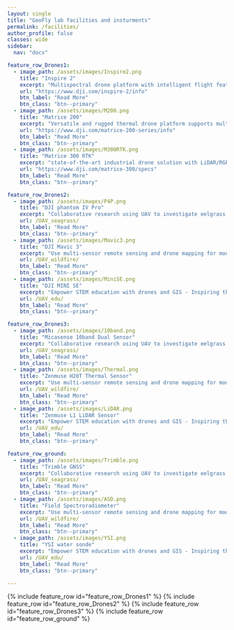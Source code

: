 ```yaml
---
layout: single
title: "GeoFly lab facilities and insturments"
permalink: /facilities/
author_profile: false
classes: wide
sidebar:
  nav: "docs"

feature_row_Drones1:
  - image_path: /assets/images/Inspire2.png
    title: "Inspire 2"
    excerpt: "Multispectral drone platform with intelligent flight features. 27 minutes flight time"
    url: "https://www.dji.com/inspire-2/info"
    btn_label: "Read More"
    btn_class: "btn--primary"
  - image_path: /assets/images/M200.png
    title: "Matrice 200"
    excerpt: "Versatile and rugged thermal drone platform supports multiple payload configurations. 38 minutes flight time"
    url: "https://www.dji.com/matrice-200-series/info"
    btn_label: "Read More"
    btn_class: "btn--primary"
  - image_path: /assets/images/M300RTK.png
    title: "Matrice 300 RTK"
    excerpt: "state-of-the-art industrial drone solution with LiDAR/RGB aerial mapping capabilities. 55-minute maximum flight time"
    url: "https://www.dji.com/matrice-300/specs"
    btn_label: "Read More"
    btn_class: "btn--primary"

feature_row_Drones2:
  - image_path: /assets/images/P4P.png
    title: "DJI phantom IV Pro"
    excerpt: "Collaborative research using UAV to investigate eelgrass wasting disease"
    url: /UAV_seagrass/
    btn_label: "Read More"
    btn_class: "btn--primary"
  - image_path: /assets/images/Mavic3.png
    title: "DJI Mavic 3"
    excerpt: "Use multi-sensor remote sensing and drone mapping for modeling California wildfires"
    url: /UAV_wildfire/
    btn_label: "Read More"
    btn_class: "btn--primary"
  - image_path: /assets/images/MiniSE.png
    title: "DJI MINI SE"
    excerpt: "Empower STEM education with drones and GIS - Inspiring the next generation of scientists"
    url: /UAV_edu/
    btn_label: "Read More"
    btn_class: "btn--primary"

feature_row_Drones3:
  - image_path: /assets/images/10band.png
    title: "Micasense 10band Dual Sensor"
    excerpt: "Collaborative research using UAV to investigate eelgrass wasting disease"
    url: /UAV_seagrass/
    btn_label: "Read More"
    btn_class: "btn--primary"
  - image_path: /assets/images/Thermal.png
    title: "Zenmuse H20T Thermal Sensor"
    excerpt: "Use multi-sensor remote sensing and drone mapping for modeling California wildfires"
    url: /UAV_wildfire/
    btn_label: "Read More"
    btn_class: "btn--primary"
  - image_path: /assets/images/LiDAR.png
    title: "Zenmuse L1 LiDAR Sensor"
    excerpt: "Empower STEM education with drones and GIS - Inspiring the next generation of scientists"
    url: /UAV_edu/
    btn_label: "Read More"
    btn_class: "btn--primary"

feature_row_ground:
  - image_path: /assets/images/Trimble.png
    title: "Trimble GNSS"
    excerpt: "Collaborative research using UAV to investigate eelgrass wasting disease"
    url: /UAV_seagrass/
    btn_label: "Read More"
    btn_class: "btn--primary"
  - image_path: /assets/images/ASD.png
    title: "Field Spectroradiometer"
    excerpt: "Use multi-sensor remote sensing and drone mapping for modeling California wildfires"
    url: /UAV_wildfire/
    btn_label: "Read More"
    btn_class: "btn--primary"
  - image_path: /assets/images/YSI.png
    title: "YSI water sonde"
    excerpt: "Empower STEM education with drones and GIS - Inspiring the next generation of scientists"
    url: /UAV_edu/
    btn_label: "Read More"
    btn_class: "btn--primary"

---
```

{% include feature_row id="feature_row_Drones1" %}
{% include feature_row id="feature_row_Drones2" %}
{% include feature_row id="feature_row_Drones3" %}
{% include feature_row id="feature_row_ground" %}











